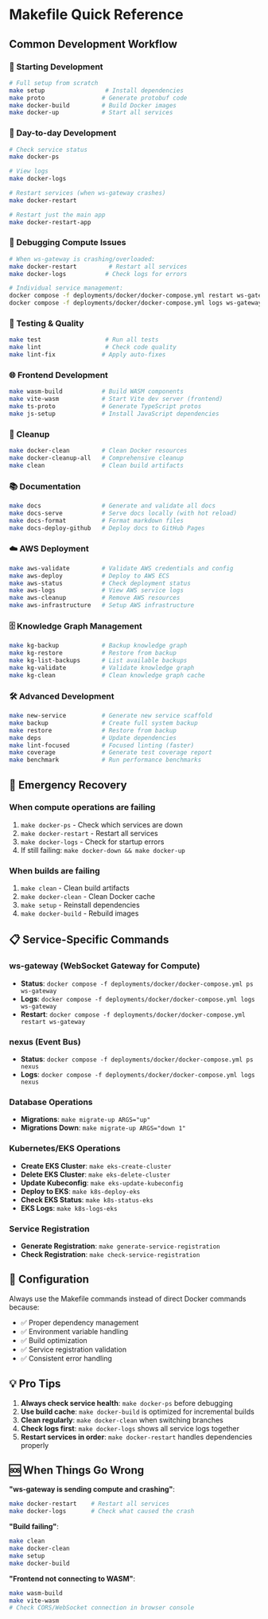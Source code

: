 # Makefile Quick Reference

## Common Development Workflow

### 🚀 Starting Development

```bash
# Full setup from scratch
make setup                 # Install dependencies
make proto                # Generate protobuf code
make docker-build         # Build Docker images
make docker-up            # Start all services
```

### 🔧 Day-to-day Development

```bash
# Check service status
make docker-ps

# View logs
make docker-logs

# Restart services (when ws-gateway crashes)
make docker-restart

# Restart just the main app
make docker-restart-app
```

### 🐛 Debugging Compute Issues

```bash
# When ws-gateway is crashing/overloaded:
make docker-restart         # Restart all services
make docker-logs           # Check logs for errors

# Individual service management:
docker compose -f deployments/docker/docker-compose.yml restart ws-gateway
docker compose -f deployments/docker/docker-compose.yml logs ws-gateway
```

### 🧪 Testing & Quality

```bash
make test                  # Run all tests
make lint                  # Check code quality
make lint-fix             # Apply auto-fixes
```

### 🌐 Frontend Development

```bash
make wasm-build           # Build WASM components
make vite-wasm            # Start Vite dev server (frontend)
make ts-proto             # Generate TypeScript protos
make js-setup             # Install JavaScript dependencies
```

### 🧹 Cleanup

```bash
make docker-clean         # Clean Docker resources
make docker-cleanup-all   # Comprehensive cleanup
make clean                # Clean build artifacts
```

### 📚 Documentation

```bash
make docs                 # Generate and validate all docs
make docs-serve           # Serve docs locally (with hot reload)
make docs-format          # Format markdown files
make docs-deploy-github   # Deploy docs to GitHub Pages
```

### ☁️ AWS Deployment

```bash
make aws-validate         # Validate AWS credentials and config
make aws-deploy           # Deploy to AWS ECS
make aws-status           # Check deployment status
make aws-logs             # View AWS service logs
make aws-cleanup          # Remove AWS resources
make aws-infrastructure   # Setup AWS infrastructure
```

### 🗄️ Knowledge Graph Management

```bash
make kg-backup            # Backup knowledge graph
make kg-restore           # Restore from backup
make kg-list-backups      # List available backups
make kg-validate          # Validate knowledge graph
make kg-clean             # Clean knowledge graph cache
```

### 🛠️ Advanced Development

```bash
make new-service          # Generate new service scaffold
make backup               # Create full system backup
make restore              # Restore from backup
make deps                 # Update dependencies
make lint-focused         # Focused linting (faster)
make coverage             # Generate test coverage report
make benchmark            # Run performance benchmarks
```

## 🚨 Emergency Recovery

### When compute operations are failing

1. `make docker-ps` - Check which services are down
2. `make docker-restart` - Restart all services
3. `make docker-logs` - Check for startup errors
4. If still failing: `make docker-down && make docker-up`

### When builds are failing

1. `make clean` - Clean build artifacts
2. `make docker-clean` - Clean Docker cache
3. `make setup` - Reinstall dependencies
4. `make docker-build` - Rebuild images

## 📋 Service-Specific Commands

### ws-gateway (WebSocket Gateway for Compute)

- **Status**: `docker compose -f deployments/docker/docker-compose.yml ps ws-gateway`
- **Logs**: `docker compose -f deployments/docker/docker-compose.yml logs ws-gateway`
- **Restart**: `docker compose -f deployments/docker/docker-compose.yml restart ws-gateway`

### nexus (Event Bus)

- **Status**: `docker compose -f deployments/docker/docker-compose.yml ps nexus`
- **Logs**: `docker compose -f deployments/docker/docker-compose.yml logs nexus`

### Database Operations

- **Migrations**: `make migrate-up ARGS="up"`
- **Migrations Down**: `make migrate-up ARGS="down 1"`

### Kubernetes/EKS Operations

- **Create EKS Cluster**: `make eks-create-cluster`
- **Delete EKS Cluster**: `make eks-delete-cluster`
- **Update Kubeconfig**: `make eks-update-kubeconfig`
- **Deploy to EKS**: `make k8s-deploy-eks`
- **Check EKS Status**: `make k8s-status-eks`
- **EKS Logs**: `make k8s-logs-eks`

### Service Registration

- **Generate Registration**: `make generate-service-registration`
- **Check Registration**: `make check-service-registration`

## 🔧 Configuration

Always use the Makefile commands instead of direct Docker commands because:

- ✅ Proper dependency management
- ✅ Environment variable handling
- ✅ Build optimization
- ✅ Service registration validation
- ✅ Consistent error handling

## 💡 Pro Tips

1. **Always check service health**: `make docker-ps` before debugging
2. **Use build cache**: `make docker-build` is optimized for incremental builds
3. **Clean regularly**: `make docker-clean` when switching branches
4. **Check logs first**: `make docker-logs` shows all service logs together
5. **Restart services in order**: `make docker-restart` handles dependencies properly

## 🆘 When Things Go Wrong

**"ws-gateway is sending compute and crashing"**:

```bash
make docker-restart    # Restart all services
make docker-logs       # Check what caused the crash
```

**"Build failing"**:

```bash
make clean
make docker-clean
make setup
make docker-build
```

**"Frontend not connecting to WASM"**:

```bash
make wasm-build
make vite-wasm
# Check CORS/WebSocket connection in browser console
```
